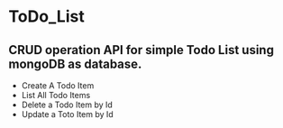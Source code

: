 # ToDo_List
<h2>CRUD operation API for simple Todo List using mongoDB as database.</h2>
<ul>
  <li>Create A Todo Item</li>
  <li>List All Todo Items</li>
  <li>Delete a Todo Item by Id</li>
  <li>Update a Toto Item by Id</li>
</ul>
